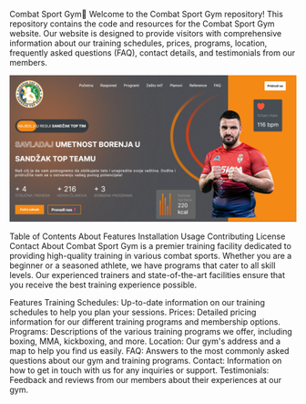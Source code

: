 Combat Sport Gym🥋
Welcome to the Combat Sport Gym repository! This repository contains the code and resources for the Combat Sport Gym website. Our website is designed to provide visitors with comprehensive information about our training schedules, prices, programs, location, frequently asked questions (FAQ), contact details, and testimonials from our members.

  ![Travel List Screenshot](./public/sandzak-top-team.png )

Table of Contents
About
Features
Installation
Usage
Contributing
License
Contact
About
Combat Sport Gym is a premier training facility dedicated to providing high-quality training in various combat sports. Whether you are a beginner or a seasoned athlete, we have programs that cater to all skill levels. Our experienced trainers and state-of-the-art facilities ensure that you receive the best training experience possible.

Features
Training Schedules: Up-to-date information on our training schedules to help you plan your sessions.
Prices: Detailed pricing information for our different training programs and membership options.
Programs: Descriptions of the various training programs we offer, including boxing, MMA, kickboxing, and more.
Location: Our gym's address and a map to help you find us easily.
FAQ: Answers to the most commonly asked questions about our gym and training programs.
Contact: Information on how to get in touch with us for any inquiries or support.
Testimonials: Feedback and reviews from our members about their experiences at our gym.
